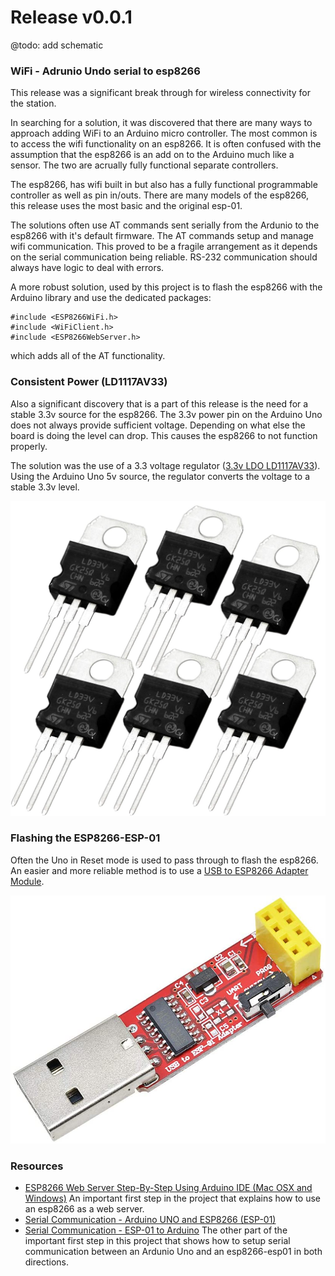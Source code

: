 # Release v0.0.1

@todo: add schematic

### WiFi - Adrunio Undo serial to esp8266

This release was a significant break through for wireless connectivity for the station.

In searching for a solution, it was discovered that there are many ways to approach adding WiFi to an Arduino micro controller. The most common is to access the wifi functionality on an esp8266. It is often confused with the assumption that the esp8266 is an add on to the Arduino much like a sensor. The two are acrually fully functional separate controllers. 

The esp8266, has wifi built in but also has a fully functional programmable controller as well as pin in/outs. There are many models of the esp8266, this release uses the most basic and the original esp-01.

The solutions often use AT commands sent serially from the Ardunio to the esp8266 with it's default firmware. The AT commands setup and manage wifi communication. This proved to be a fragile arrangement as it depends on the serial communication being reliable. RS-232 communication should always have logic to deal with errors.

A more robust solution, used by this project is to flash the esp8266 with the Arduino library and use the dedicated packages:
```
#include <ESP8266WiFi.h>
#include <WiFiClient.h>
#include <ESP8266WebServer.h>
```
which adds all of the AT functionality.

### Consistent Power (LD1117AV33)

Also a significant discovery that is a part of this release is the need for a stable 3.3v source for the esp8266. The 3.3v power pin on the Arduino Uno does not always provide sufficient voltage. Depending on what else the board is doing the level can drop. This causes the esp8266 to not function properly.

The solution was the use of a 3.3 voltage regulator ([3.3v LDO LD1117AV33](https://www.amazon.com/10PCS-LD1117V33-LD1117-LD1117AV33-TO220/dp/B07L87F878)). Using the Arduino Uno 5v source, the regulator converts the voltage to a stable 3.3v level.

![LD1117V33](https://raw.githubusercontent.com/deezone/HydroBytes-waterManagement/master/resources/LD1117V33.jpg)

### Flashing the ESP8266-ESP-01

Often the Uno in Reset mode is used to pass through to flash the esp8266. An easier and more reliable method is to use a [USB to ESP8266 Adapter Module](https://www.amazon.com/Wireless-ESP8266-Adapter-ESP-01S-Transceiver/dp/B07NWD1TQM).

![USB to ESP8266 Adapter Module](https://raw.githubusercontent.com/deezone/HydroBytes-waterManagement/master/resources/USBtoESP8266AdapterModule.jpg)

### Resources
- [ESP8266 Web Server Step-By-Step Using Arduino IDE (Mac OSX and Windows)](https://www.youtube.com/watch?v=m2fEXhl70OY)
An important first step in the project that explains how to use an esp8266 as a web server.
- [Serial Communication - Arduino UNO and ESP8266 (ESP-01)](https://www.youtube.com/watch?v=ji71cHaGW8w)
- [Serial Communication - ESP-01 to Arduino](https://www.youtube.com/watch?v=iRmfnfAZRe4)
The other part of the important first step in this project that shows how to setup serial communication between an Ardunio Uno and an esp8266-esp01 in both directions.